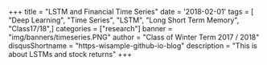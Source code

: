 +++
title = "LSTM and Financial Time Series"
date = '2018-02-01'
tags = [ "Deep Learning", "Time Series", "LSTM", "Long Short Term Memory", "Class17/18",]
categories = ["research"]
banner = "img/banners/timeseries.PNG"
author = "Class of Winter Term 2017 / 2018"
disqusShortname = "https-wisample-github-io-blog"
description = "This is about LSTMs and stock returns"
+++
